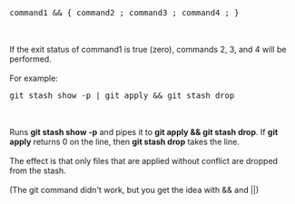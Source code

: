 
<pre>command1 && { command2 ; command3 ; command4 ; }</pre><br /><br />If the exit status of command1 is true (zero), commands 2, 3, and 4 will be performed.<br /><br />For example:<br /><pre>git stash show -p | git apply && git stash drop</pre><br /><br />Runs <span style="font-weight:bold;">git stash show -p</span> and pipes it to <span style="font-weight:bold;">git apply && git stash drop</span>. If <span style="font-weight:bold;">git apply</span> returns 0 on the line, then <span style="font-weight:bold;">git stash drop</span> takes the line.<br /><br />The effect is that only files that are applied without conflict are dropped from the stash.<br /><br />(The git command didn't work, but you get the idea with && and ||)